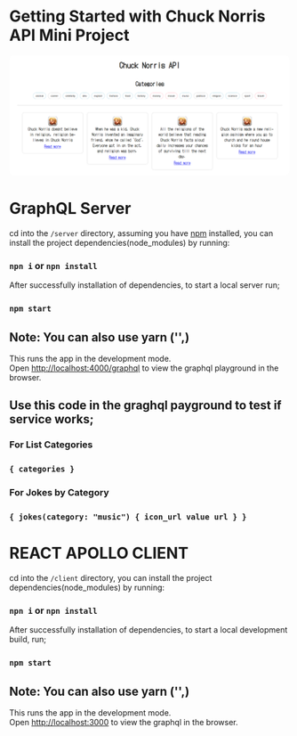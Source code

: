 # Getting Started with Chuck Norris API Mini Project

<img src="client/public/image.png" style="border-radius: 8px;"/>

#
# GraphQL Server

cd into the `/server` directory, assuming you have [npm](https://www.npmjs.com/get-npm) installed, you can install the project dependencies(node_modules) by running:

### `npn i` or `npn install`

After successfully installation of dependencies, to start a local server run;

### `npm start`

## Note: You can also use yarn ('',)

This runs the app in the development mode.<br>
Open [http://localhost:4000/graphql](http://localhost:4000/graphql) to view the graphql playground in the browser.

## Use this code in the graghql payground to test if service works;

### For List Categories

### `{ categories }`

### For Jokes by Category

### `{ jokes(category: "music") { icon_url value url } }`

#

# REACT APOLLO CLIENT

cd into the `/client` directory, you can install the project dependencies(node_modules) by running:

### `npn i` or `npn install`

After successfully installation of dependencies, to start a local development build, run;

### `npm start`

## Note: You can also use yarn ('',)

This runs the app in the development mode.<br>
Open [http://localhost:3000](http://localhost:3000) to view the graphql in the browser.
